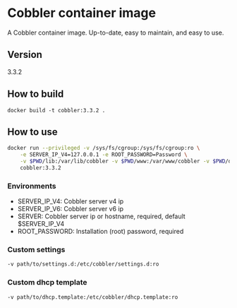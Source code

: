 # Cobbler container image

A Cobbler container image. Up-to-date, easy to maintain, and easy to use.

## Version

3.3.2

## How to build

```
docker build -t cobbler:3.3.2 .
```

## How to use

```sh
docker run --privileged -v /sys/fs/cgroup:/sys/fs/cgroup:ro \
	-e SERVER_IP_V4=127.0.0.1 -e ROOT_PASSWORD=Password \
	-v $PWD/lib:/var/lib/cobbler -v $PWD/www:/var/www/cobbler -v $PWD/dhcpd:/var/lib/dhcpd \
	cobbler:3.3.2
```

### Environments

- SERVER_IP_V4: Cobbler server v4 ip
- SERVER_IP_V6: Cobbler server v6 ip
- SERVER: Cobbler server ip or hostname, required, default $SERVER_IP_V4
- ROOT_PASSWORD: Installation (root) password, required

### Custom settings

```sh
-v path/to/settings.d:/etc/cobbler/settings.d:ro
```

### Custom dhcp template

```sh
-v path/to/dhcp.template:/etc/cobbler/dhcp.template:ro
```
